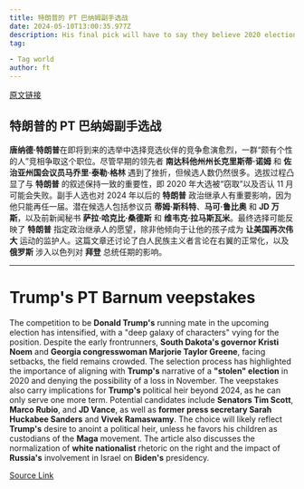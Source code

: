 ```yaml
---
title: 特朗普的 PT 巴纳姆副手选战
date: 2024-05-10T13:00:35.977Z
description: His final pick will have to say they believe 2020 election was stolen, and refuse to admit that the former president could lose in November
tag: 

- Tag world
author: ft
---
```


[原文链接](https://ft.com/content/df78b07c-678b-4a77-af70-0de5139a65e7)

## 特朗普的 PT 巴纳姆副手选战

**唐纳德·特朗普**在即将到来的选举中选择竞选伙伴的竞争愈演愈烈，一群“颇有个性的人”竞相争取这个职位。尽管早期的领先者 **南达科他州州长克里斯蒂·诺姆** 和 **佐治亚州国会议员马乔里·泰勒·格林** 遇到了挫折，但候选人数仍然很多。选拔过程凸显了与 **特朗普** 的叙述保持一致的重要性，即 2020 年大选被“窃取”以及否认 11 月可能会失败。副手人选也对 2024 年以后的 **特朗普** 政治继承人有重要影响，因为他只能再任一届。潜在候选人包括参议员 **蒂姆·斯科特**、**马可·鲁比奥** 和 **JD 万斯**，以及前新闻秘书 **萨拉·哈克比·桑德斯** 和 **维韦克·拉马斯瓦米**。最终选择可能反映了 **特朗普** 指定政治继承人的愿望，除非他倾向于让他的孩子成为 **让美国再次伟大** 运动的监护人。这篇文章还讨论了白人民族主义者言论在右翼的正常化，以及 **俄罗斯** 涉入以色列对 **拜登** 总统任期的影响。

---

# Trump's PT Barnum veepstakes 

The competition to be **Donald Trump's** running mate in the upcoming election has intensified, with a "deep galaxy of characters" vying for the position. Despite the early frontrunners, **South Dakota's governor Kristi Noem** and **Georgia congresswoman Marjorie Taylor Greene**, facing setbacks, the field remains crowded. The selection process has highlighted the importance of aligning with **Trump's** narrative of a **"stolen" election** in 2020 and denying the possibility of a loss in November. The veepstakes also carry implications for **Trump's** political heir beyond 2024, as he can only serve one more term. Potential candidates include **Senators Tim Scott**, **Marco Rubio**, and **JD Vance**, as well as **former press secretary Sarah Huckabee Sanders** and **Vivek Ramaswamy**. The choice will likely reflect **Trump's** desire to anoint a political heir, unless he favors his children as custodians of the **Maga** movement. The article also discusses the normalization of **white nationalist** rhetoric on the right and the impact of **Russia's** involvement in Israel on **Biden's** presidency.

[Source Link](https://ft.com/content/df78b07c-678b-4a77-af70-0de5139a65e7)

